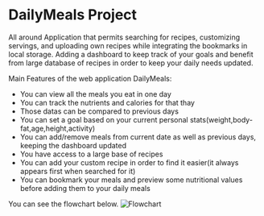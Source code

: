 # DailyMeals Project

All around Application that permits searching for recipes, customizing servings, and uploading own recipes while integrating the bookmarks in local storage. Adding a dashboard to keep track of your goals and benefit from large database of recipes in order to keep your daily needs updated.

Main Features of the web application DailyMeals:

- You can view all the meals you eat in one day
- You can track the nutrients and calories for that thay
- Those datas can be compared to previous days
- You can set a goal based on your current personal stats(weight,body-fat,age,height,activity)
- You can add/remove meals from current date as well as previous days, keeping the dashboard updated
- You have access to a large base of recipes
- You can add your custom recipe in order to find it easier(it always appears first when searched for it)
- You can bookmark your meals and preview some nutritional values before adding them to your daily meals

You can see the flowchart below.
![Flowchart](https://github.com/[RobicaCodeaza]/[DailyMeals]/blob/[main]/image.jpg?raw=true](https://github.com/RobicaCodeaza/DailyMeals/blob/main/DailyMeals-flowchart.png)https://github.com/RobicaCodeaza/DailyMeals/blob/main/DailyMeals-flowchart.png)
